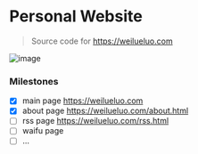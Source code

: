 # Personal Website

> Source code for https://weilueluo.com

![image](https://user-images.githubusercontent.com/39546701/178449861-d9cbd68a-b977-4d15-8155-efb2880e5bed.png)

### Milestones
- [x] main page https://weilueluo.com
- [x] about page https://weilueluo.com/about.html
- [ ] rss page https://weilueluo.com/rss.html
- [ ] waifu page
- [ ] ...
